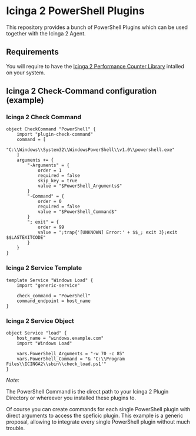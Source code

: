 Icinga 2 PowerShell Plugins
==============

This repository provides a bunch of PowerShell Plugins which can be used together with the Icinga 2 Agent.

## Requirements

You will require to have the [Icinga 2 Performance Counter Library](https://github.com/LordHepipud/icinga2-perfcounter-lib) intalled on your system.

## Icinga 2 Check-Command configuration (example)

### Icinga 2 Check Command
```
object CheckCommand "PowerShell" {
    import "plugin-check-command"
    command = [
        "C:\\Windows\\System32\\WindowsPowerShell\\v1.0\\powershell.exe"
    ]
    arguments += {
        "-Arguments" = {
            order = 1
            required = false
            skip_key = true
            value = "$PowerShell_Arguments$"
        }
        "-Command" = {
            order = 0
            required = false
            value = "$PowerShell_Command$"
        }
        "; exit" = {
            order = 99
            value = ";trap{'[UNKNOWN] Error:' + $$_; exit 3};exit $$LASTEXITCODE"
        }
    }
}
```
### Icinga 2 Service Template
```
template Service "Windows Load" {
    import "generic-service"

    check_command = "PowerShell"
    command_endpoint = host_name
}
```

### Icinga 2 Service Object
```
object Service "load" {
    host_name = "windows.example.com"
    import "Windows Load"

    vars.PowerShell_Arguments = "-w 70 -c 85"
    vars.PowerShell_Command = "& 'C:\\Program Files\\ICINGA2\\sbin\\check_load.ps1'"
}
```

*Note:*

The PowerShell Command is the direct path to your Icinga 2 Plugin Directory or whereever you installed these plugins to.

Of course you can create commands for each single PowerShell plugin with direct arguments to access the speficic plugin. This example is a generic proposal, allowing to integrate every single PowerShell plugin without much trouble.
